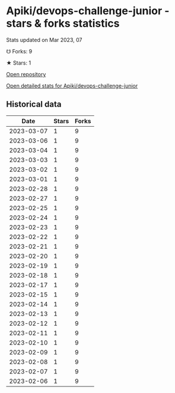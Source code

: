 # Apiki/devops-challenge-junior - stars & forks statistics

Stats updated on Mar 2023, 07

☋ Forks: 9

★ Stars: 1

[Open repository](https://github.com/Apiki/devops-challenge-junior)

[Open detailed stats for Apiki/devops-challenge-junior](https://reviewgithub.com/rep/Apiki/devops-challenge-junior)

## Historical data
| Date | Stars | Forks |
|------|-------|-------|
| 2023-03-07 | 1 | 9 | 
| 2023-03-06 | 1 | 9 | 
| 2023-03-04 | 1 | 9 | 
| 2023-03-03 | 1 | 9 | 
| 2023-03-02 | 1 | 9 | 
| 2023-03-01 | 1 | 9 | 
| 2023-02-28 | 1 | 9 | 
| 2023-02-27 | 1 | 9 | 
| 2023-02-25 | 1 | 9 | 
| 2023-02-24 | 1 | 9 | 
| 2023-02-23 | 1 | 9 | 
| 2023-02-22 | 1 | 9 | 
| 2023-02-21 | 1 | 9 | 
| 2023-02-20 | 1 | 9 | 
| 2023-02-19 | 1 | 9 | 
| 2023-02-18 | 1 | 9 | 
| 2023-02-17 | 1 | 9 | 
| 2023-02-15 | 1 | 9 | 
| 2023-02-14 | 1 | 9 | 
| 2023-02-13 | 1 | 9 | 
| 2023-02-12 | 1 | 9 | 
| 2023-02-11 | 1 | 9 | 
| 2023-02-10 | 1 | 9 | 
| 2023-02-09 | 1 | 9 | 
| 2023-02-08 | 1 | 9 | 
| 2023-02-07 | 1 | 9 | 
| 2023-02-06 | 1 | 9 | 

